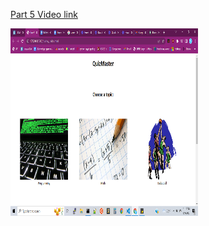 [Part 5 Video link](https://www.loom.com/share/439d3524ce604467a33c83ff3da4cb5e)



<img src="2022-08-08.png" alt="start menu" style="width:300px;height:300px">